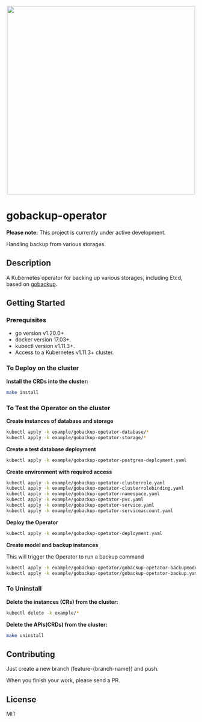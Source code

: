 <p align="center">

<img src="https://github.com/gobackup/gobackup-operator/assets/25246658/a9e1e736-d073-4b65-a2a2-081613cc9e3b" width="500" />

</p>

# gobackup-operator

**Please note:** This project is currently under active development.

Handling backup from various storages.

## Description
A Kubernetes operator for backing up various storages, including Etcd, based on [gobackup](https://github.com/gobackup/gobackup).

## Getting Started

### Prerequisites
- go version v1.20.0+
- docker version 17.03+.
- kubectl version v1.11.3+.
- Access to a Kubernetes v1.11.3+ cluster.

### To Deploy on the cluster

**Install the CRDs into the cluster:**

```sh
make install
```

### To Test the Operator on the cluster

**Create instances of database and storage**

```sh
kubectl apply -k example/gobackup-opetator-database/*
kubectl apply -k example/gobackup-opetator-storage/*
```

**Create a test database deployment**

```sh
kubectl apply -k example/gobackup-opetator-postgres-deployment.yaml
```

**Create environment with required access**

```sh
kubectl apply -k example/gobackup-opetator-clusterrole.yaml
kubectl apply -k example/gobackup-opetator-clusterrolebinding.yaml
kubectl apply -k example/gobackup-opetator-namespace.yaml
kubectl apply -k example/gobackup-opetator-pvc.yaml
kubectl apply -k example/gobackup-opetator-service.yaml
kubectl apply -k example/gobackup-opetator-serviceaccount.yaml
```

**Deploy the Operator**

```sh
kubectl apply -k example/gobackup-opetator-deployment.yaml
```

**Create model and backup instances**

This will trigger the Operator to run a backup command

```sh
kubectl apply -k example/gobackup-opetator/gobackup-opetator-backupmodel.yaml
kubectl apply -k example/gobackup-opetator/gobackup-opetator-backup.yaml
```

### To Uninstall
**Delete the instances (CRs) from the cluster:**

```sh
kubectl delete -k example/*
```

**Delete the APIs(CRDs) from the cluster:**

```sh
make uninstall
```

## Contributing

Just create a new branch (feature-{branch-name}) and push.

When you finish your work, please send a PR.

## License

MIT
